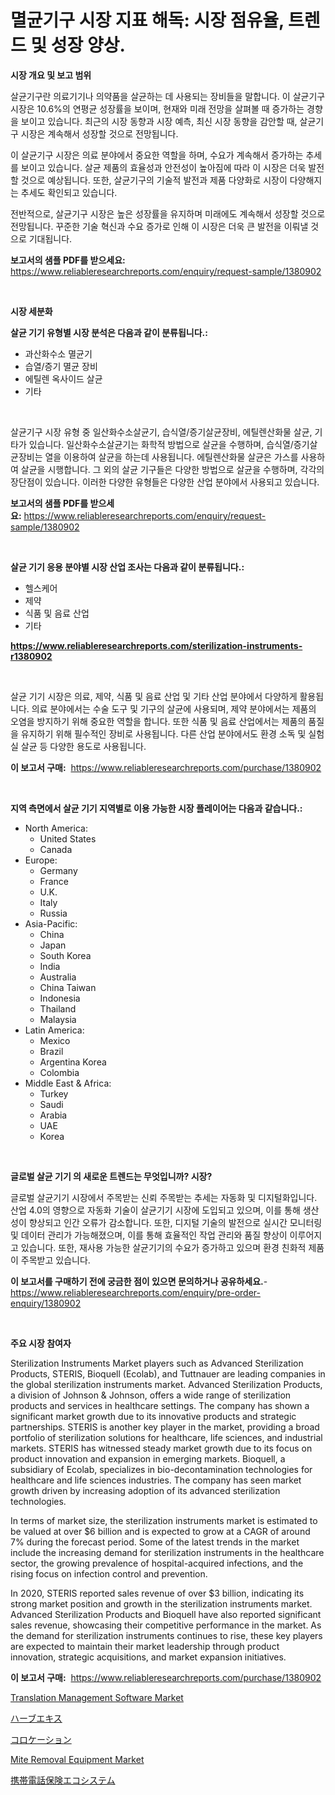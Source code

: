 <p><h1>멸균기구 시장 지표 해독: 시장 점유율, 트렌드 및 성장 양상.</h1></p><p><strong>시장 개요 및 보고 범위</strong></p>
<p><p>살균기구란 의료기기나 의약품을 살균하는 데 사용되는 장비들을 말합니다. 이 살균기구 시장은 10.6%의 연평균 성장률을 보이며, 현재와 미래 전망을 살펴볼 때 증가하는 경향을 보이고 있습니다. 최근의 시장 동향과 시장 예측, 최신 시장 동향을 감안할 때, 살균기구 시장은 계속해서 성장할 것으로 전망됩니다. </p><p>이 살균기구 시장은 의료 분야에서 중요한 역할을 하며, 수요가 계속해서 증가하는 추세를 보이고 있습니다. 살균 제품의 효율성과 안전성이 높아짐에 따라 이 시장은 더욱 발전할 것으로 예상됩니다. 또한, 살균기구의 기술적 발전과 제품 다양화로 시장이 다양해지는 추세도 확인되고 있습니다.</p><p>전반적으로, 살균기구 시장은 높은 성장률을 유지하며 미래에도 계속해서 성장할 것으로 전망됩니다. 꾸준한 기술 혁신과 수요 증가로 인해 이 시장은 더욱 큰 발전을 이뤄낼 것으로 기대됩니다.</p></p>
<p><strong>보고서의 샘플 PDF를 받으세요:</strong> <a href="https://www.reliableresearchreports.com/enquiry/request-sample/1380902">https://www.reliableresearchreports.com/enquiry/request-sample/1380902</a></p>
<p>&nbsp;</p>
<p><strong>시장 세분화</strong></p>
<p><strong>살균 기기 유형별 시장 분석은 다음과 같이 분류됩니다.:</strong></p>
<p><ul><li>과산화수소 멸균기</li><li>습열/증기 멸균 장비</li><li>에틸렌 옥사이드 살균</li><li>기타</li></ul></p>
<p>&nbsp;</p>
<p><p>살균기구 시장 유형 중 일산화수소살균기, 습식열/증기살균장비, 에틸렌산화물 살균, 기타가 있습니다. 일산화수소살균기는 화학적 방법으로 살균을 수행하며, 습식열/증기살균장비는 열을 이용하여 살균을 하는데 사용됩니다. 에틸렌산화물 살균은 가스를 사용하여 살균을 시행합니다. 그 외의 살균 기구들은 다양한 방법으로 살균을 수행하며, 각각의 장단점이 있습니다. 이러한 다양한 유형들은 다양한 산업 분야에서 사용되고 있습니다.</p></p>
<p><strong>보고서의 샘플 PDF를 받으세요:</strong>&nbsp;<a href="https://www.reliableresearchreports.com/enquiry/request-sample/1380902">https://www.reliableresearchreports.com/enquiry/request-sample/1380902</a></p>
<p>&nbsp;</p>
<p><strong> 살균 기기 응용 분야별 시장 산업 조사는 다음과 같이 분류됩니다.:</strong></p>
<p><ul><li>헬스케어</li><li>제약</li><li>식품 및 음료 산업</li><li>기타</li></ul></p>
<p><strong><a href="https://www.reliableresearchreports.com/sterilization-instruments-r1380902">https://www.reliableresearchreports.com/sterilization-instruments-r1380902</a></strong></p>
<p>&nbsp;</p>
<p><p>살균 기기 시장은 의료, 제약, 식품 및 음료 산업 및 기타 산업 분야에서 다양하게 활용됩니다. 의료 분야에서는 수술 도구 및 기구의 살균에 사용되며, 제약 분야에서는 제품의 오염을 방지하기 위해 중요한 역할을 합니다. 또한 식품 및 음료 산업에서는 제품의 품질을 유지하기 위해 필수적인 장비로 사용됩니다. 다른 산업 분야에서도 환경 소독 및 실험실 살균 등 다양한 용도로 사용됩니다.</p></p>
<p><strong>이 보고서 구매:</strong>&nbsp; <a href="https://www.reliableresearchreports.com/purchase/1380902">https://www.reliableresearchreports.com/purchase/1380902</a></p>
<p>&nbsp;</p>
<p><strong>지역 측면에서 살균 기기 지역별로 이용 가능한 시장 플레이어는 다음과 같습니다.:</strong></p>
<p><ul>
    <li>
        North America:
        <ul>
            <li>United States</li>
            <li>Canada</li>
        </ul>
    </li>
    <li>
        Europe:
        <ul>
            <li>Germany</li>
            <li>France</li>
            <li>U.K.</li>
            <li>Italy</li>
            <li>Russia</li>
        </ul>
    </li>
    <li>
        Asia-Pacific:
        <ul>
            <li>China</li>
            <li>Japan</li>
            <li>South Korea</li>
            <li>India</li>
            <li>Australia</li>
            <li>China Taiwan</li>
            <li>Indonesia</li>
            <li>Thailand</li>
            <li>Malaysia</li>
        </ul>
    </li>
    <li>
        Latin America:
        <ul>
            <li>Mexico</li>
            <li>Brazil</li>
            <li>Argentina Korea</li>
            <li>Colombia</li>
        </ul>
    </li>
    <li>
        Middle East & Africa:
        <ul>
            <li>Turkey</li>
            <li>Saudi</li>
            <li>Arabia</li>
            <li>UAE</li>
            <li>Korea</li>
        </ul>
    </li>
    </ul></p>
<p>&nbsp;</p>
<p><strong>글로벌 살균 기기 의 새로운 트렌드는 무엇입니까? 시장?</strong></p>
<p><p>글로벌 살균기기 시장에서 주목받는 신뢰 주목받는 추세는 자동화 및 디지털화입니다. 산업 4.0의 영향으로 자동화 기술이 살균기기 시장에 도입되고 있으며, 이를 통해 생산성이 향상되고 인간 오류가 감소합니다. 또한, 디지털 기술의 발전으로 실시간 모니터링 및 데이터 관리가 가능해졌으며, 이를 통해 효율적인 작업 관리와 품질 향상이 이루어지고 있습니다. 또한, 재사용 가능한 살균기기의 수요가 증가하고 있으며 환경 친화적 제품이 주목받고 있습니다.</p></p>
<p><strong>이 보고서를 구매하기 전에 궁금한 점이 있으면 문의하거나 공유하세요.</strong>- <a href="https://www.reliableresearchreports.com/enquiry/pre-order-enquiry/1380902">https://www.reliableresearchreports.com/enquiry/pre-order-enquiry/1380902</a></p>
<p>&nbsp;</p>
<p><strong>주요 시장 참여자</strong></p>
<p><p>Sterilization Instruments Market players such as Advanced Sterilization Products, STERIS, Bioquell (Ecolab), and Tuttnauer are leading companies in the global sterilization instruments market. Advanced Sterilization Products, a division of Johnson & Johnson, offers a wide range of sterilization products and services in healthcare settings. The company has shown a significant market growth due to its innovative products and strategic partnerships. STERIS is another key player in the market, providing a broad portfolio of sterilization solutions for healthcare, life sciences, and industrial markets. STERIS has witnessed steady market growth due to its focus on product innovation and expansion in emerging markets. Bioquell, a subsidiary of Ecolab, specializes in bio-decontamination technologies for healthcare and life sciences industries. The company has seen market growth driven by increasing adoption of its advanced sterilization technologies.</p><p>In terms of market size, the sterilization instruments market is estimated to be valued at over $6 billion and is expected to grow at a CAGR of around 7% during the forecast period. Some of the latest trends in the market include the increasing demand for sterilization instruments in the healthcare sector, the growing prevalence of hospital-acquired infections, and the rising focus on infection control and prevention.</p><p>In 2020, STERIS reported sales revenue of over $3 billion, indicating its strong market position and growth in the sterilization instruments market. Advanced Sterilization Products and Bioquell have also reported significant sales revenue, showcasing their competitive performance in the market. As the demand for sterilization instruments continues to rise, these key players are expected to maintain their market leadership through product innovation, strategic acquisitions, and market expansion initiatives.</p></p>
<p><strong>이 보고서 구매:</strong>&nbsp;&nbsp;<a href="https://www.reliableresearchreports.com/purchase/1380902">https://www.reliableresearchreports.com/purchase/1380902</a></p>
<p><p><a href="https://www.linkedin.com/pulse/translation-management-software-market-trends-analysis-forecasted-hivuf">Translation Management Software Market</a></p><p><a href="https://medium.com/@reyeshowell655/%E3%83%8F%E3%83%BC%E3%83%96%E3%82%A8%E3%82%AD%E3%82%B9%E5%B8%82%E5%A0%B4-2031%E5%B9%B4%E3%81%BE%E3%81%A7%E3%81%AE%E6%88%90%E5%8A%9F%E4%BA%8B%E6%A5%AD%E6%88%A6%E7%95%A5%E3%81%AE%E9%8D%B5%E3%82%92%E4%BA%88%E6%B8%AC-74e222c50112">ハーブエキス</a></p><p><a href="https://github.com/Fatimaklein1/Market-Research-Report-List-1/blob/main/820718165378.md">コロケーション</a></p><p><a href="https://github.com/ashman753/Market-Research-Report-List-1/blob/main/mite-removal-equipment-market.md">Mite Removal Equipment Market</a></p><p><a href="https://github.com/oqoeusbvpadwjs08/Market-Research-Report-List-2/blob/main/759085965379.md">携帯電話保険エコシステム</a></p></p>